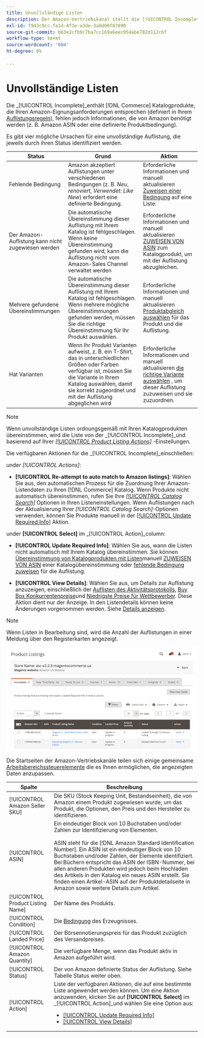 ```yaml
---
title: Unvollständige Listen
description: Der Amazon-Vertriebskanal stellt die [!UICONTROL Incomplete] -Tab, damit Sie die Voraussetzungen für eine unvollständige Amazon-Auflistung identifizieren und erfüllen können.
exl-id: f943c9cc-fa1d-4f3e-a3de-3a8d00f87890
source-git-commit: b63e2cfb9c7ba7cc169a6eec954abe782d112c6f
workflow-type: tm+mt
source-wordcount: '604'
ht-degree: 0%

---
```


# Unvollständige Listen

Die _[!UICONTROL Incomplete]_enthält [!DNL Commerce] Katalogprodukte, die Ihren Amazon-Eignungsanforderungen entsprechen (definiert in Ihrem [Auflistungsregeln](./listing-rules.md)), fehlen jedoch Informationen, die von Amazon benötigt werden (z. B. Amazon ASIN oder eine definierte Produktbedingung).

Es gibt vier mögliche Ursachen für eine unvollständige Auflistung, die jeweils durch ihren Status identifiziert werden.

| Status | Grund | Aktion |
|--- |--- |--- |
| Fehlende Bedingung | Amazon akzeptiert Auflistungen unter verschiedenen Bedingungen (z. B. _Neu_, _renoviert_, _Verwendet: Like New_) erfordert eine definierte Bedingung. | Erforderliche Informationen und manuell aktualisieren [Zuweisen einer Bedingung](./amazon-manually-update-incomplete-listing.md#update-required-info-missing-condition) auf eine Liste. |
| Der Amazon-Auflistung kann nicht zugewiesen werden | Die automatische Übereinstimmung dieser Auflistung mit Ihrem Katalog ist fehlgeschlagen. Wenn keine Übereinstimmung gefunden wird, kann die Auflistung nicht vom Amazon-Sales Channel verwaltet werden | Erforderliche Informationen und manuell aktualisieren [ZUWEISEN VON ASIN](./amazon-manually-update-incomplete-listing.md#update-required-info-unable-to-assign-to-amazon-listing) zum Katalogprodukt, um mit der Auflistung abzugleichen. |
| Mehrere gefundene Übereinstimmungen | Die automatische Übereinstimmung dieser Auflistung mit Ihrem Katalog ist fehlgeschlagen. Wenn mehrere mögliche Übereinstimmungen gefunden werden, müssen Sie die richtige Übereinstimmung für Ihr Produkt auswählen. | Erforderliche Informationen und manuell aktualisieren [Produktabgleich auswählen](./amazon-manually-update-incomplete-listing.md#update-required-info-multiple-matches-found) für das Produkt und die Auflistung. |
| Hat Varianten | Wenn Ihr Produkt Varianten aufweist, z. B. ein T-Shirt, das in unterschiedlichen Größen oder Farben verfügbar ist, müssen Sie die Variante in Ihrem Katalog auswählen, damit sie korrekt zugeordnet und mit der Auflistung abgeglichen wird | Erforderliche Informationen und manuell aktualisieren [die richtige Variante auswählen](./amazon-manually-update-incomplete-listing.md#update-required-info-has-variants) , um dieser Auflistung zuzuweisen und sie zuzuordnen. |

>[!NOTE]
>Wenn unvollständige Listen ordnungsgemäß mit Ihren Katalogprodukten übereinstimmen, wird die Liste von der _[!UICONTROL Incomplete]_und basierend auf Ihrer [_[!UICONTROL Product Listing Actions]_](./product-listing-actions.md) -Einstellungen.

Die verfügbaren Aktionen für die _[!UICONTROL Incomplete]_einschließen:

under _[!UICONTROL Actions]_:

- **[!UICONTROL Re-attempt to auto match to Amazon listings]**: Wählen Sie aus, den automatischen Prozess für die Zuordnung Ihrer Amazon-Listendaten zu Ihren [!DNL Commerce] Katalog. Wenn Produkte nicht automatisch übereinstimmen, rufen Sie Ihre [_[!UICONTROL Catalog Search]_](./catalog-search.md) Optionen in Ihren Listeneinstellungen. Wenn Auflistungen nach der Aktualisierung Ihrer _[!UICONTROL Catalog Search]_-Optionen verwenden, können Sie Produkte manuell in der [[!UICONTROL Update Required Info]](./amazon-manually-update-incomplete-listing.md#update-required-info-multiple-matches-found) Aktion.

under **[!UICONTROL Select]** im _[!UICONTROL Action]_column:

- **[!UICONTROL Update Required Info]**: Wählen Sie aus, wann die Listen nicht automatisch mit Ihrem Katalog übereinstimmen. Sie können [Übereinstimmung von Katalogprodukten mit Listen](./amazon-manually-update-incomplete-listing.md#update-required-info-multiple-matches-found)manuell [ZUWEISEN VON ASIN](./amazon-manually-update-incomplete-listing.md#update-required-info-unable-to-assign-to-amazon-listing) einer Katalogübereinstimmung oder [fehlende Bedingung zuweisen](./amazon-manually-update-incomplete-listing.md#update-required-info-missing-condition) für die Auflistung.

- **[!UICONTROL View Details]**: Wählen Sie aus, um Details zur Auflistung anzuzeigen, einschließlich der [Auflisten des Aktivitätsprotokolls](./product-listing-details.md#listing-activity-log), [Buy Box Konkurrentenpreise](./product-listing-details.md#buy-box-competitor-pricing)und [Niedrigste Preise für Wettbewerber](./product-listing-details.md#lowest-competitor-pricing). Diese Aktion dient nur der Anzeige. In den Listendetails können keine Änderungen vorgenommen werden. Siehe [Details anzeigen](./product-listing-details.md).

>[!NOTE]
>
>Wenn Listen in Bearbeitung sind, wird die Anzahl der Auflistungen in einer Meldung über den Registerkarten angezeigt.

![Unvollständige Amazon-Listen](assets/amazon-incomplete-listings.png)

Die Startseiten der Amazon-Vertriebskanäle teilen sich einige gemeinsame [Arbeitsbereichssteuerelemente](./workspace-controls.md) die es Ihnen ermöglichen, die angezeigten Daten anzupassen.

| Spalte | Beschreibung |
|--- |--- |
| [!UICONTROL Amazon Seller SKU] | Die SKU (Stock Keeping Unit, Bestandseinheit), die von Amazon einem Produkt zugewiesen wurde, um das Produkt, die Optionen, den Preis und den Hersteller zu identifizieren. |
| [!UICONTROL ASIN] | Ein eindeutiger Block von 10 Buchstaben und/oder Zahlen zur Identifizierung von Elementen.<br><br>ASIN steht für die [!DNL Amazon Standard Identification Number]. Ein ASIN ist ein eindeutiger Block von 10 Buchstaben und/oder Zahlen, der Elemente identifiziert. Bei Büchern entspricht das ASIN der ISBN-Nummer, bei allen anderen Produkten wird jedoch beim Hochladen des Artikels in den Katalog ein neues ASIN erstellt. Sie finden einen Artikel-ASIN auf der Produktdetailseite in Amazon sowie weitere Details zum Artikel. |
| [!UICONTROL Product Listing Name] | Der Name des Produkts. |
| [!UICONTROL Condition] | Die [Bedingung](./product-listing-condition.md) des Erzeugnisses. |
| [!UICONTROL Landed Price] | Der Börsennotierungspreis für das Produkt zuzüglich des Versandpreises. |
| [!UICONTROL Amazon Quantity] | Die verfügbare Menge, wenn das Produkt aktiv in Amazon aufgeführt wird. |
| [!UICONTROL Status] | Der von Amazon definierte Status der Auflistung. Siehe Tabelle Status weiter oben. |
| [!UICONTROL Action] | Liste der verfügbaren Aktionen, die auf eine bestimmte Liste angewendet werden können. Um eine Aktion anzuwenden, klicken Sie auf **[!UICONTROL Select]** im _[!UICONTROL Action]_und wählen Sie eine Option aus:<ul><li>[[!UICONTROL Update Required Info]](./amazon-manually-update-incomplete-listing.md)</li><li>[[!UICONTROL View Details]](./product-listing-details.md)</li></ul> |
